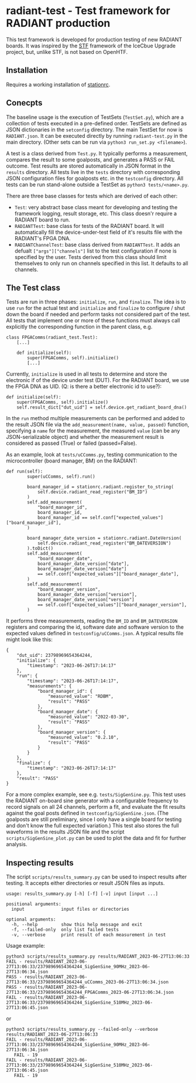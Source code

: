 # radiant-test - Test framework for RADIANT production

This test framework is developed for production testing of new RADIANT boards. It was inspired by the [STF](https://github.com/WIPACrepo/stf) framework of the IceCbue Upgrade project, but, unlike STF, is not based on OpenHTF.

## Installation

Requires a working installation of [stationrc](https://github.com/RNO-G/stationrc).

## Conecpts

The baseline usage is the execution of TestSets (`TestSet.py`), which are a collection of tests executed in a pre-defined order. TestSets are defined as JSON dictionaries in the `setconfig` directory. The main TestSet for now is `RADIANT.json`. It can be executed directly by running `radiant-test.py` in the main directory. (Other sets can be run via `python3 run_set.py <filename>`).

A test is a class derived from `Test.py`. It typically performs a measurement, compares the result to some goalposts, and generates a PASS or FAIL outcome. Test results are stored automatically in JSON format in the `results` directory. All tests live in the `tests` directory with corresponding JSON configuration files for goalposts etc. in the `testconfig` directory. All tests can be run stand-alone outside a TestSet as `python3 tests/<name>.py`.

There are three base classes for tests which are derived of each other:
- `Test`: very abstract base class meant for developing and testing the framework logging, result storage, etc. This class doesn'r require a RADIANT board to run.
- `RADIANTTest`: base class for tests of the RADIANT board. It will automatically fill the device-under-test field of it's results file with the RADIANT's FPGA DNA.
- `RADIANTChannelTest`: base class derived from `RADIANTTest`. It adds an defualt `["args"]["channels"]` list to the test configuration if none is specified by the user. Tests derived from this class should limit themselves to only run on channels specified in this list. It defaults to all channels.

## The Test class

Tests are run in three phases: `initialize`, `run`, and `finalize`. The idea is to use `run` for the actual test and `initialize` and `finalize` to configure / shut down the board if needed and perform tasks not considered part of the test.  All tests that implement one or more of these functions must always call explicitly the corresponding function in the parent class, e.g.

```
class FPGAComms(radiant_test.Test):
    [...]

    def initialize(self):
        super(FPGAComms, self).initialize()
        [...]
```

Currently, `initialize` is used in all tests to determine and store the electronic if of the device under test (DUT). For the RADIANT board, we use the FPGA DNA as UID. (Q: is there a better electronic id to use?):

```
def initialize(self):
    super(FPGAComms, self).initialize()
    self.result_dict["dut_uid"] = self.device.get_radiant_board_dna()
```

In the `run` method multiple measurements can be performed and added to the result JSON file via the `add_measurement(name, value, passed)` function, specifying a `name` for the measurement, the measured `value` (can be any JSON-serializable object) and whether the measurement result is considered as passed (True) or failed (passed=False).

As an example, look at `tests/uCComms.py`, testing communication to the microcontroller (board manager, BM) on the RADIANT:

```
def run(self):
        super(uCComms, self).run()

        board_manager_id = stationrc.radiant.register_to_string(
            self.device.radiant_read_register("BM_ID")
        )
        self.add_measurement(
            "board_manager_id",
            board_manager_id,
            board_manager_id == self.conf["expected_values"]["board_manager_id"],
        )

        board_manager_date_version = stationrc.radiant.DateVersion(
            self.device.radiant_read_register("BM_DATEVERSION")
        ).toDict()
        self.add_measurement(
            "board_manager_date",
            board_manager_date_version["date"],
            board_manager_date_version["date"]
            == self.conf["expected_values"]["board_manager_date"],
        )
        self.add_measurement(
            "board_manager_version",
            board_manager_date_version["version"],
            board_manager_date_version["version"]
            == self.conf["expected_values"]["board_manager_version"],
        )
```

It performs three measurements, reading the `BM_ID` and `BM_DATEVERSION` registers and comparing the id, software date and software version to the expected values defined in `testconfig/uCComms.json`. A typical results file might look like this:

```
{
    "dut_uid": 23798969654364244,
    "initialize": {
        "timestamp": "2023-06-26T17:14:17"
    },
    "run": {
        "timestamp": "2023-06-26T17:14:17",
        "measurements": {
            "board_manager_id": {
                "measured_value": "RDBM",
                "result": "PASS"
            },
            "board_manager_date": {
                "measured_value": "2022-03-30",
                "result": "PASS"
            },
            "board_manager_version": {
                "measured_value": "0.2.10",
                "result": "PASS"
            }
        }
    },
    "finalize": {
        "timestamp": "2023-06-26T17:14:17"
    },
    "result": "PASS"
}
```

For a more complex example, see e.g. `tests/SigGenSine.py`. This test uses the RADIANT on-board sine generator with a configurable frequency to record signals on all 24 channels, perform a fit, and evaluate the fit results against the goal posts defined in `testconfig/SigGenSine.json`. (The goalposts are still preliminary, since I only have a single board for testing and don't know the full expected variation.) This test also stores the full waveforms in the results JSON file and the script `scripts/SigGenSine_plot.py` can be used to plot the data and fit for further analysis.

## Inspecting results

The script `scripts/results_summary.py` can be used to inspect results after testing. It accepts either directories or result JSON files as inputs.

```
usage: results_summary.py [-h] [-f] [-v] input [input ...]

positional arguments:
  input              input files or directories

optional arguments:
  -h, --help         show this help message and exit
  -f, --failed-only  only list failed tests
  -v, --verbose      print result of each measurement in test
```

Usage example:
```
python3 scripts/results_summary.py results/RADIANT_2023-06-27T13:06:33
FAIL - results/RADIANT_2023-06-27T13:06:33/23798969654364244_SigGenSine_90MHz_2023-06-27T13:06:34.json
PASS - results/RADIANT_2023-06-27T13:06:33/23798969654364244_uCComms_2023-06-27T13:06:34.json
PASS - results/RADIANT_2023-06-27T13:06:33/23798969654364244_FPGAComms_2023-06-27T13:06:34.json
FAIL - results/RADIANT_2023-06-27T13:06:33/23798969654364244_SigGenSine_510MHz_2023-06-27T13:06:45.json
```

or
```
python3 scripts/results_summary.py --failed-only --verbose results/RADIANT_2023-06-27T13:06:33
FAIL - results/RADIANT_2023-06-27T13:06:33/23798969654364244_SigGenSine_90MHz_2023-06-27T13:06:34.json
   FAIL - 19
FAIL - results/RADIANT_2023-06-27T13:06:33/23798969654364244_SigGenSine_510MHz_2023-06-27T13:06:45.json
   FAIL - 19
```
